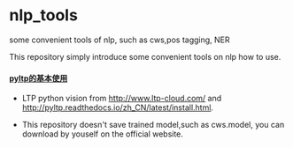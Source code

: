 # nlp_tools
some convenient tools of nlp, such as cws,pos tagging, NER

This repository simply introduce some convenient tools on nlp how to use.

#### [pyltp的基本使用](./pyltp/pyltp.md)

- LTP python vision from http://www.ltp-cloud.com/ and http://pyltp.readthedocs.io/zh_CN/latest/install.html.

- This repository doesn't save trained model,such as cws.model, you can download by youself on the official website.

  ​

